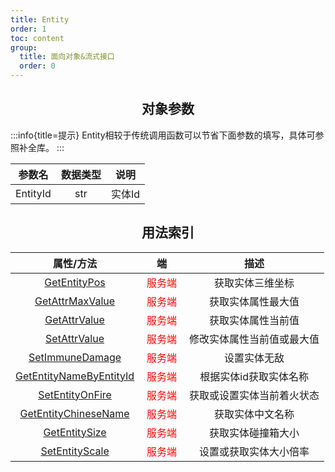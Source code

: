 ```yaml
---
title: Entity
order: 1
toc: content
group:
  title: 面向对象&流式接口
  order: 0
---
```

## <center>对象参数</center>
:::info{title=提示}
Entity相较于传统调用函数可以节省下面参数的填写，具体可参照补全库。
:::


|       参数名        |数据类型|                  说明                  |
|:----------------:|:-:|:------------------------------------:|
|     EntityId     |str|                 实体Id                 |


## <center>用法索引</center>

|                            属性/方法                             |<div style="width: 3.5em">端</div>|       描述      |
|:------------------------------------------------------------:|:-:|:-------------:|
|            [GetEntityPos](/docs/all#getentitypos)            |<font color=red>服务端</font>|     获取实体三维坐标     |
|         [GetAttrMaxValue](/docs/all#getattrmaxvalue)         |<font color=red>服务端</font>|     获取实体属性最大值     |
|            [GetAttrValue](/docs/all#getattrvalue)            |<font color=red>服务端</font>|     获取实体属性当前值     |
|            [SetAttrValue](/docs/all#setattrvalue)            |<font color=red>服务端</font>|     修改实体属性当前值或最大值     |
|         [SetImmuneDamage](/docs/all#setimmuneDamage)         |<font color=red>服务端</font>|     设置实体无敌     |
| [GetEntityNameByEntityId](/docs/all#getentitynamebyentityid) |<font color=red>服务端</font>|     根据实体id获取实体名称     |
|         [SetEntityOnFire](/docs/all#setentityonfire)         |<font color=red>服务端</font>|     获取或设置实体当前着火状态     |
|    [GetEntityChineseName](/docs/all#getentitychinesename)    |<font color=red>服务端</font>|     获取实体中文名称     |
|           [GetEntitySize](/docs/all#getentitysize)           |<font color=red>服务端</font>|     获取实体碰撞箱大小     |
|          [SetEntityScale](/docs/all#setentityscale)          |<font color=red>服务端</font>|     设置或获取实体大小倍率     |
